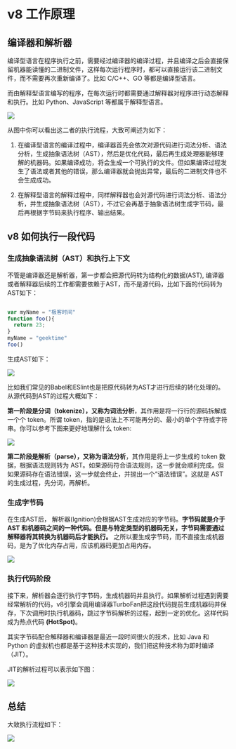 # v8 工作原理

## 编译器和解析器

编译型语言在程序执行之前，需要经过编译器的编译过程，并且编译之后会直接保留机器能读懂的二进制文件，这样每次运行程序时，都可以直接运行该二进制文件，而不需要再次重新编译了。比如 C/C++、GO 等都是编译型语言。

而由解释型语言编写的程序，在每次运行时都需要通过解释器对程序进行动态解释和执行。比如 Python、JavaScript 等都属于解释型语言。

![](https://wozien-cloud-oss.oss-cn-shenzhen.aliyuncs.com/images/blog/4e196603ecb78188e99e963e251b9781.webp)

从图中你可以看出这二者的执行流程，大致可阐述为如下：
1. 在编译型语言的编译过程中，编译器首先会依次对源代码进行词法分析、语法分析，生成抽象语法树（AST），然后是优化代码，最后再生成处理器能够理解的机器码。如果编译成功，将会生成一个可执行的文件。但如果编译过程发生了语法或者其他的错误，那么编译器就会抛出异常，最后的二进制文件也不会生成成功。

2. 在解释型语言的解释过程中，同样解释器也会对源代码进行词法分析、语法分析，并生成抽象语法树（AST），不过它会再基于抽象语法树生成字节码，最后再根据字节码来执行程序、输出结果。

## v8 如何执行一段代码

### 生成抽象语法树（AST）和执行上下文

不管是编译器还是解析器，第一步都会把源代码转为结构化的数据(AST), 编译器或者解释器后续的工作都需要依赖于AST，而不是源代码，比如下面的代码转为AST如下：

```js

var myName = "极客时间"
function foo(){
  return 23;
}
myName = "geektime"
foo()
```

生成AST如下：

![](https://wozien-cloud-oss.oss-cn-shenzhen.aliyuncs.com/images/blog/7320526ef14d974be8393effcf25b436.webp)

比如我们常见的Babel和ESlint也是把原代码转为AST才进行后续的转化处理的。从源代码到AST的过程大概如下：

**第一阶段是分词（tokenize），又称为词法分析**，其作用是将一行行的源码拆解成一个个 token。所谓 token，指的是语法上不可能再分的、最小的单个字符或字符串。你可以参考下图来更好地理解什么 token:

![](https://wozien-cloud-oss.oss-cn-shenzhen.aliyuncs.com/images/blog/838028071f63a132cc8b27b23960e5f5.webp)

**第二阶段是解析（parse），又称为语法分析**，其作用是将上一步生成的 token 数据，根据语法规则转为 AST。如果源码符合语法规则，这一步就会顺利完成。但如果源码存在语法错误，这一步就会终止，并抛出一个“语法错误”。这就是 AST 的生成过程，先分词，再解析。

### 生成字节码

在生成AST后， 解析器(lgnition)会根据AST生成对应的字节码。**字节码就是介于 AST 和机器码之间的一种代码。但是与特定类型的机器码无关，字节码需要通过解释器将其转换为机器码后才能执行。** 之所以要生成字节码，而不直接生成机器码，是为了优化内存占用，应该机器码更加占用内存。

![](https://wozien-cloud-oss.oss-cn-shenzhen.aliyuncs.com/images/blog/87d1ab147d1dc4b78488e2443d58a3ff.webp)

### 执行代码阶段

接下来，解析器会逐行执行字节码，生成机器码并且执行。如果解析过程遇到需要经常解析的代码，v8引擎会调用编译器TurboFan把这段代码提前生成机器码并保存，下次调用时执行机器码，跳过字节码解析的过程，起到一定的优化。这样代码成为热点代码 **(HotSpot)**。

其实字节码配合解释器和编译器是最近一段时间很火的技术，比如 Java 和 Python 的虚拟机也都是基于这种技术实现的，我们把这种技术称为即时编译（JIT）。

JIT的解析过程可以表示如下图：

![](https://wozien-cloud-oss.oss-cn-shenzhen.aliyuncs.com/images/blog/662413313149f66fe0880113cb6ab98a.webp)

## 总结

大致执行流程如下：

![](https://wozien-cloud-oss.oss-cn-shenzhen.aliyuncs.com/images/blog/1af282bdc4036096c03074da53eb84ae.webp)
